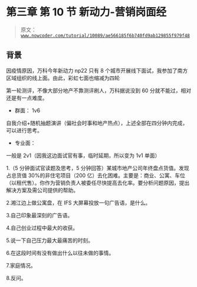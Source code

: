 # 第三章 第 10 节 新动力-营销岗面经

> 原文：[`www.nowcoder.com/tutorial/10089/ae566185f6b740fd9ab129855f979f48`](https://www.nowcoder.com/tutorial/10089/ae566185f6b740fd9ab129855f979f48)

## 背景

因疫情原因，万科今年新动力 np22 只有 8 个城市开展线下面试，我参加了南方区域组织的线上面。由此，彩虹七面也缩减为四轮

第一轮测评，不像大部分地产不靠测评刷人，万科据说没到 60 分就不能过，相对还是有一点难度。

*   群面：  1v6

自我介绍+随机抽题演讲（偏社会时事和地产热点），上述全部在四分钟内完成，可以进行思考。

*   专业面：

一般是 2v1（因我这边面试官有事，临时延期，所以变为 1v1 单面）

1.（5 分钟面试官读题及思考，5 分钟回答）某城市地产公司年终盘点货值。发现占总货值 30%的非住宅项目（200 亿）去化困难。主要是：商业、公寓、车位（以租代售）。你作为营销负责人被委任尽快提高去化率。要分析问题原因，提出解决方案及需公司提供的帮助。

2.湘江边上做公寓盘，在 IFS 大屏幕投放一句广告语，是什么。

3.自己印象最深刻的广告语。

4.自己创业过程中最大的收获。

5.说一下自己压力最大最痛苦的时刻。

6.在这段时间有没有做出什么以往未做的事情。

7.家庭情况。

8.反问。